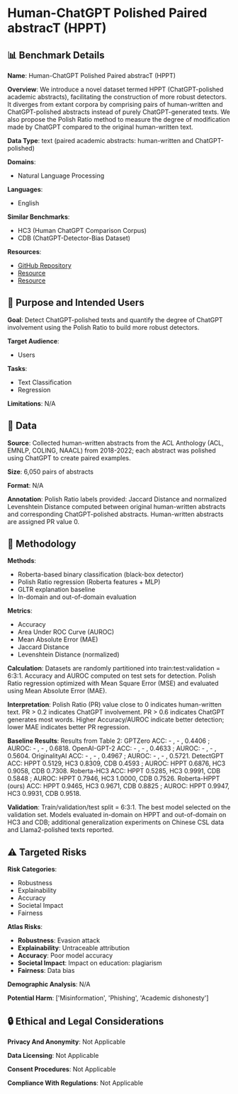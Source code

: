 # Human-ChatGPT Polished Paired abstracT (HPPT)

## 📊 Benchmark Details

**Name**: Human-ChatGPT Polished Paired abstracT (HPPT)

**Overview**: We introduce a novel dataset termed HPPT (ChatGPT-polished academic abstracts), facilitating the construction of more robust detectors. It diverges from extant corpora by comprising pairs of human-written and ChatGPT-polished abstracts instead of purely ChatGPT-generated texts. We also propose the Polish Ratio method to measure the degree of modification made by ChatGPT compared to the original human-written text.

**Data Type**: text (paired academic abstracts: human-written and ChatGPT-polished)

**Domains**:
- Natural Language Processing

**Languages**:
- English

**Similar Benchmarks**:
- HC3 (Human ChatGPT Comparison Corpus)
- CDB (ChatGPT-Detector-Bias Dataset)

**Resources**:
- [GitHub Repository](https://github.com/Clement1290/ChatGPT-Detection-PR-HPPT)
- [Resource](https://huggingface.co/datasets/Hello-SimpleAI/HC3/tree/main)
- [Resource](https://huggingface.co/datasets/WxWx/ChatGPT-Detector-Bias)

## 🎯 Purpose and Intended Users

**Goal**: Detect ChatGPT-polished texts and quantify the degree of ChatGPT involvement using the Polish Ratio to build more robust detectors.

**Target Audience**:
- Users

**Tasks**:
- Text Classification
- Regression

**Limitations**: N/A

## 💾 Data

**Source**: Collected human-written abstracts from the ACL Anthology (ACL, EMNLP, COLING, NAACL) from 2018-2022; each abstract was polished using ChatGPT to create paired examples.

**Size**: 6,050 pairs of abstracts

**Format**: N/A

**Annotation**: Polish Ratio labels provided: Jaccard Distance and normalized Levenshtein Distance computed between original human-written abstracts and corresponding ChatGPT-polished abstracts. Human-written abstracts are assigned PR value 0.

## 🔬 Methodology

**Methods**:
- Roberta-based binary classification (black-box detector)
- Polish Ratio regression (Roberta features + MLP)
- GLTR explanation baseline
- In-domain and out-of-domain evaluation

**Metrics**:
- Accuracy
- Area Under ROC Curve (AUROC)
- Mean Absolute Error (MAE)
- Jaccard Distance
- Levenshtein Distance (normalized)

**Calculation**: Datasets are randomly partitioned into train:test:validation = 6:3:1. Accuracy and AUROC computed on test sets for detection. Polish Ratio regression optimized with Mean Square Error (MSE) and evaluated using Mean Absolute Error (MAE).

**Interpretation**: Polish Ratio (PR) value close to 0 indicates human-written text. PR > 0.2 indicates ChatGPT involvement. PR > 0.6 indicates ChatGPT generates most words. Higher Accuracy/AUROC indicate better detection; lower MAE indicates better PR regression.

**Baseline Results**: Results from Table 2: GPTZero ACC: - , - , 0.4406 ; AUROC: - , - , 0.6818. OpenAI-GPT-2 ACC: - , - , 0.4633 ; AUROC: - , - , 0.5604. OriginalityAI ACC: - , - , 0.4967 ; AUROC: - , - , 0.5721. DetectGPT ACC: HPPT 0.5129, HC3 0.8309, CDB 0.4593 ; AUROC: HPPT 0.6876, HC3 0.9058, CDB 0.7308. Roberta-HC3 ACC: HPPT 0.5285, HC3 0.9991, CDB 0.5848 ; AUROC: HPPT 0.7946, HC3 1.0000, CDB 0.7526. Roberta-HPPT (ours) ACC: HPPT 0.9465, HC3 0.9671, CDB 0.8825 ; AUROC: HPPT 0.9947, HC3 0.9931, CDB 0.9518.

**Validation**: Train/validation/test split = 6:3:1. The best model selected on the validation set. Models evaluated in-domain on HPPT and out-of-domain on HC3 and CDB; additional generalization experiments on Chinese CSL data and Llama2-polished texts reported.

## ⚠️ Targeted Risks

**Risk Categories**:
- Robustness
- Explainability
- Accuracy
- Societal Impact
- Fairness

**Atlas Risks**:
- **Robustness**: Evasion attack
- **Explainability**: Untraceable attribution
- **Accuracy**: Poor model accuracy
- **Societal Impact**: Impact on education: plagiarism
- **Fairness**: Data bias

**Demographic Analysis**: N/A

**Potential Harm**: ['Misinformation', 'Phishing', 'Academic dishonesty']

## 🔒 Ethical and Legal Considerations

**Privacy And Anonymity**: Not Applicable

**Data Licensing**: Not Applicable

**Consent Procedures**: Not Applicable

**Compliance With Regulations**: Not Applicable
